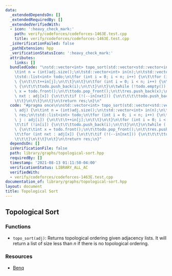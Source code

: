 ```yaml
---
data:
  _extendedDependsOn: []
  _extendedRequiredBy: []
  _extendedVerifiedWith:
  - icon: ':heavy_check_mark:'
    path: verify/codeforces/codeforces-1463E.test.cpp
    title: verify/codeforces/codeforces-1463E.test.cpp
  _isVerificationFailed: false
  _pathExtension: hpp
  _verificationStatusIcon: ':heavy_check_mark:'
  attributes:
    links: []
  bundledCode: "\nstd::vector<int> topo_sort(std::vector<std::vector<int>> adj) {\n\
    \tint n = (int)adj.size();\n\tstd::vector<int> in(n);\n\tstd::vector<int> res;\n\
    \tstd::list<int> todo;\n\tfor (int i = 0; i < n; i++) {\n\t\tfor (int j : adj[i])\
    \ {\n\t\t\t++in[j];\n\t\t}\n\t}\n\tfor (int i = 0; i < n; i++) {\n\t\tif (!in[i])\
    \ {\n\t\t\ttodo.push_back(i);\n\t\t}\n\t}\n\twhile (!todo.empty()) {\n\t\tint\
    \ x = todo.front();\n\t\ttodo.pop_front();\n\t\tres.push_back(x);\n\t\tfor (int\
    \ nxt : adj[x]) {\n\t\t\tif (!(--in[nxt])) {\n\t\t\t\ttodo.push_back(nxt);\n\t\
    \t\t}\n\t\t}\n\t}\n\treturn res;\n}\n"
  code: "#pragma once\n\nstd::vector<int> topo_sort(std::vector<std::vector<int>>\
    \ adj) {\n\tint n = (int)adj.size();\n\tstd::vector<int> in(n);\n\tstd::vector<int>\
    \ res;\n\tstd::list<int> todo;\n\tfor (int i = 0; i < n; i++) {\n\t\tfor (int\
    \ j : adj[i]) {\n\t\t\t++in[j];\n\t\t}\n\t}\n\tfor (int i = 0; i < n; i++) {\n\
    \t\tif (!in[i]) {\n\t\t\ttodo.push_back(i);\n\t\t}\n\t}\n\twhile (!todo.empty())\
    \ {\n\t\tint x = todo.front();\n\t\ttodo.pop_front();\n\t\tres.push_back(x);\n\
    \t\tfor (int nxt : adj[x]) {\n\t\t\tif (!(--in[nxt])) {\n\t\t\t\ttodo.push_back(nxt);\n\
    \t\t\t}\n\t\t}\n\t}\n\treturn res;\n}"
  dependsOn: []
  isVerificationFile: false
  path: library/graphs/topological-sort.hpp
  requiredBy: []
  timestamp: '2021-08-13 01:11:50-04:00'
  verificationStatus: LIBRARY_ALL_AC
  verifiedWith:
  - verify/codeforces/codeforces-1463E.test.cpp
documentation_of: library/graphs/topological-sort.hpp
layout: document
title: Topological Sort
---
```


## Topological Sort

### Functions
- `topo_sort(adj)`: Returns topological ordering given adjacency lists. It will return a list of size less than $n$ if there is no topological ordering. 

### Resources
- [Benq](https://github.com/bqi343/USACO/blob/4aa96cd195a770c3a7f8977441020036d84b4f24/Implementations/content/graphs%20(12)/Basics/TopoSort%20(7.4).h)

